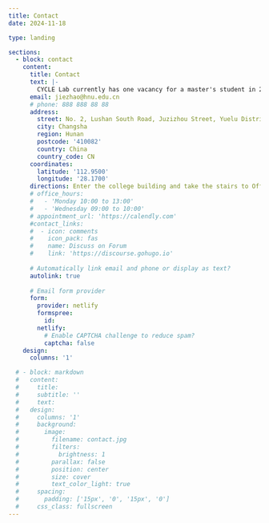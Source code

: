 ```yaml
---
title: Contact
date: 2024-11-18

type: landing

sections:
  - block: contact
    content:
      title: Contact
      text: |-
        CYCLE Lab currently has one vacancy for a master's student in 2025. Students with a solid foundation in programming are welcome to contact Jie Zhao or members of the team. Undergraduate students who like to do scientific research are also welcome to join CYCLE Lab for internships. At the same time, CYCLE Lab also recruits postdoctoral fellows with preferential treatment. Please feel free to inquire. We expect you to have to the following conditions: 1) Healthy physical and mental condition; 2) Full enthusiasm for scientific research; 3) Solid programming foundation; 4) Good communication skills; 5) And interest in the research direction of our team.
      email: jiezhao@hnu.edu.cn
      # phone: 888 888 88 88
      address:
        street: No. 2, Lushan South Road, Juzizhou Street, Yuelu District
        city: Changsha
        region: Hunan
        postcode: '410082'
        country: China
        country_code: CN
      coordinates:
        latitude: '112.9500'
        longitude: '28.1700'
      directions: Enter the college building and take the stairs to Office 243 on Floor 2
      # office_hours:
      #   - 'Monday 10:00 to 13:00'
      #   - 'Wednesday 09:00 to 10:00'
      # appointment_url: 'https://calendly.com'
      #contact_links:
      #  - icon: comments
      #    icon_pack: fas
      #    name: Discuss on Forum
      #    link: 'https://discourse.gohugo.io'
    
      # Automatically link email and phone or display as text?
      autolink: true
    
      # Email form provider
      form:
        provider: netlify
        formspree:
          id:
        netlify:
          # Enable CAPTCHA challenge to reduce spam?
          captcha: false
    design:
      columns: '1'

  # - block: markdown
  #   content:
  #     title:
  #     subtitle: ''
  #     text:
  #   design:
  #     columns: '1'
  #     background:
  #       image: 
  #         filename: contact.jpg
  #         filters:
  #           brightness: 1
  #         parallax: false
  #         position: center
  #         size: cover
  #         text_color_light: true
  #     spacing:
  #       padding: ['15px', '0', '15px', '0']
  #     css_class: fullscreen
---
```

